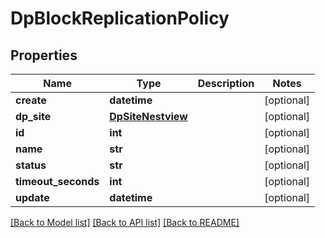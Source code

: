 # DpBlockReplicationPolicy

## Properties
Name | Type | Description | Notes
------------ | ------------- | ------------- | -------------
**create** | **datetime** |  | [optional] 
**dp_site** | [**DpSiteNestview**](DpSiteNestview.md) |  | [optional] 
**id** | **int** |  | [optional] 
**name** | **str** |  | [optional] 
**status** | **str** |  | [optional] 
**timeout_seconds** | **int** |  | [optional] 
**update** | **datetime** |  | [optional] 

[[Back to Model list]](../README.md#documentation-for-models) [[Back to API list]](../README.md#documentation-for-api-endpoints) [[Back to README]](../README.md)



